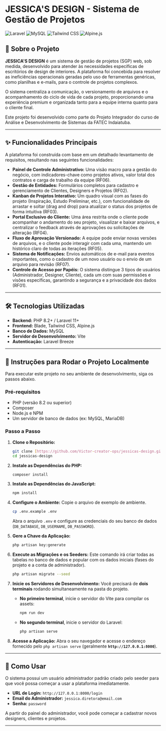 # JESSICA'S DESIGN - Sistema de Gestão de Projetos

![Laravel](https://img.shields.io/badge/Laravel-FF2D20?style=for-the-badge&logo=laravel&logoColor=white)
![MySQL](https://img.shields.io/badge/MySQL-4479A1?style=for-the-badge&logo=mysql&logoColor=white)
![Tailwind CSS](https://img.shields.io/badge/Tailwind_CSS-38B2AC?style=for-the-badge&logo=tailwind-css&logoColor=white)
![Alpine.js](https://img.shields.io/badge/Alpine.js-8BC0D0?style=for-the-badge&logo=alpine.js&logoColor=white)

## 📖 Sobre o Projeto

**JESSICA'S DESIGN** é um sistema de gestão de projetos (SGP) web, sob medida, desenvolvido para atender às necessidades específicas de escritórios de design de interiores. A plataforma foi concebida para resolver as ineficiências operacionais geradas pelo uso de ferramentas genéricas, como planilhas e e-mails, para o controle de projetos complexos.

O sistema centraliza a comunicação, o versionamento de arquivos e o acompanhamento do ciclo de vida de cada projeto, proporcionando uma experiência premium e organizada tanto para a equipe interna quanto para o cliente final.

Este projeto foi desenvolvido como parte do Projeto Integrador do curso de Análise e Desenvolvimento de Sistemas da FATEC Indaiatuba.

---

## ✨ Funcionalidades Principais

A plataforma foi construída com base em um detalhado levantamento de requisitos, resultando nas seguintes funcionalidades:

-   **Painel de Controle Administrativo:** Uma visão macro para a gestão do negócio, com indicadores-chave como projetos ativos, valor total dos contratos e carga de trabalho da equipe (RF06).
-   **Gestão de Entidades:** Formulários completos para cadastro e gerenciamento de Clientes, Designers e Projetos (RF02).
-   **Kanban de Projetos Interativo:** Um quadro visual com as fases do projeto (Inspiração, Estudo Preliminar, etc.), com funcionalidade de arrastar e soltar (drag and drop) para atualizar o status dos projetos de forma intuitiva (RF03).
-   **Portal Exclusivo do Cliente:** Uma área restrita onde o cliente pode acompanhar o andamento do seu projeto, visualizar e baixar arquivos, e centralizar o feedback através de aprovações ou solicitações de alteração (RF04).
-   **Fluxo de Aprovação Versionado:** A equipe pode enviar novas versões de arquivos, e o cliente pode interagir com cada uma, mantendo um histórico claro de todas as iterações (RF05).
-   **Sistema de Notificações:** Envios automáticos de e-mail para eventos importantes, como o cadastro de um novo usuário ou o envio de um arquivo para revisão (RF07).
-   **Controle de Acesso por Papéis:** O sistema distingue 3 tipos de usuários (Administrador, Designer, Cliente), cada um com suas permissões e visões específicas, garantindo a segurança e a privacidade dos dados (RF01).

---

## 🛠️ Tecnologias Utilizadas

-   **Backend:** PHP 8.2+ / Laravel 11+
-   **Frontend:** Blade, Tailwind CSS, Alpine.js
-   **Banco de Dados:** MySQL
-   **Servidor de Desenvolvimento:** Vite
-   **Autenticação:** Laravel Breeze

---

## 🚀 Instruções para Rodar o Projeto Localmente

Para executar este projeto no seu ambiente de desenvolvimento, siga os passos abaixo.

### Pré-requisitos

-   PHP (versão 8.2 ou superior)
-   Composer
-   Node.js e NPM
-   Um servidor de banco de dados (ex: MySQL, MariaDB)

### Passo a Passo

1.  **Clone o Repositório:**

    ```bash
    git clone [https://github.com/Victor-creator-ops/jessicas-design.git](https://github.com/Victor-creator-ops/jessicas-design.git)
    cd jessicas-design
    ```

2.  **Instale as Dependências do PHP:**

    ```bash
    composer install
    ```

3.  **Instale as Dependências do JavaScript:**

    ```bash
    npm install
    ```

4.  **Configure o Ambiente:**
    Copie o arquivo de exemplo de ambiente.

    ```bash
    cp .env.example .env
    ```

    Abra o arquivo `.env` e configure as credenciais do seu banco de dados (`DB_DATABASE`, `DB_USERNAME`, `DB_PASSWORD`).

5.  **Gere a Chave da Aplicação:**

    ```bash
    php artisan key:generate
    ```

6.  **Execute as Migrações e os Seeders:**
    Este comando irá criar todas as tabelas no banco de dados e popular com os dados iniciais (fases do projeto e a conta de administrador).

    ```bash
    php artisan migrate --seed
    ```

7.  **Inicie os Servidores de Desenvolvimento:**
    Você precisará de **dois terminais** rodando simultaneamente na pasta do projeto.

    -   **No primeiro terminal**, inicie o servidor do Vite para compilar os assets:
        ```bash
        npm run dev
        ```
    -   **No segundo terminal**, inicie o servidor do Laravel:
        ```bash
        php artisan serve
        ```

8.  **Acesse a Aplicação:**
    Abra o seu navegador e acesse o endereço fornecido pelo `php artisan serve` (geralmente **`http://127.0.0.1:8000`**).

---

## 🔑 Como Usar

O sistema possui um usuário administrador padrão criado pelo seeder para que você possa começar a usar a plataforma imediatamente.

-   **URL de Login:** `http://127.0.0.1:8000/login`
-   **Email do Administrador:** `jessica.diretora@email.com`
-   **Senha:** `password`

A partir do painel do administrador, você pode começar a cadastrar novos designers, clientes e projetos.

---
